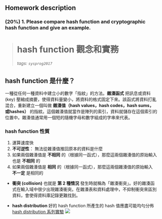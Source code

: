## Homework description

### (20%) 1. Please compare hash function and cryptographic hash function and give an example.

> # hash function 觀念和實務
> ###### tags: `sysprog2017`

## hash function 是什麼？
一種從任何一種資料中建立小的數字「指紋」的方法。**雜湊函式** 把訊息或資料 (key) 壓縮成摘要，使得資料量變小，將資料的格式固定下來。該函式將資料打亂混合，重新建立一個叫做 **雜湊值（hash values，hash codes，hash sums，或hashes）** 的指紋。這個雜湊值就當作是陣列的索引，資料就儲存在這個索引的位置中。雜湊值通常用一個短的隨機字母和數字組成的字串來代表。

### hash function 性質
1. 運算速度快
2. **不可逆性**： 無法從雜湊值推回原本的資料是什麼
3. 如果兩個雜湊值是 **不相同** 的（根據同一函式），那麼這兩個雜湊值的原始輸入也是 **不相同** 的
4. 如果兩個雜湊值是 **相同** 的（根據同一函式），那麼這兩個雜湊值的原始輸入 **不一定** 是相同的

* **衝突 (collision)**
也就是 **第 2 種情況** 發生時就稱為「雜湊衝突」。好的雜湊函式在輸入域中很少出現雜湊衝突。在雜湊表和資料處理中，不抑制衝突來區別資料，會使得資料庫記錄更難找到。

* **hash distribution**
好的 hash function 所產生的 hash 值應盡可能均勻分佈
[hash distribution 系列實驗](http://softwareengineering.stackexchange.com/questions/49550/which-hashing-algorithm-is-best-for-uniqueness-and-speed)
![](https://i.imgur.com/wVTncXa.png)


